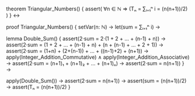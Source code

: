 theorem Triangular_Numbers() {
  assert(
    ∀n ∈ ℕ ⇒ (Tₙ = ∑ᵢ₌₁ⁿ i = (n(n+1))/2)
  )
} ↔

proof Triangular_Numbers() {
  setVar(n: ℕ) →
  let(sum = ∑ᵢ₌₁ⁿ i) →
  
  lemma Double_Sum() {
    assert(2·sum = 2·(1 + 2 + ... + (n-1) + n)) →
    assert(2·sum = (1 + 2 + ... + (n-1) + n) + (n + (n-1) + ... + 2 + 1)) →
    assert(2·sum = (1+n) + (2+(n-1)) + ... + ((n-1)+2) + (n+1)) →
    apply(Integer_Addition_Commutative) ∧
    apply(Integer_Addition_Associative) →
    assert(2·sum = (n+1)₁ + (n+1)₂ + ... + (n+1)ₙ) →
    assert(2·sum = n(n+1))
  } →
  
  apply(Double_Sum()) →
  assert(2·sum = n(n+1)) →
  assert(sum = (n(n+1))/2) →
  assert(Tₙ = (n(n+1))/2)
}